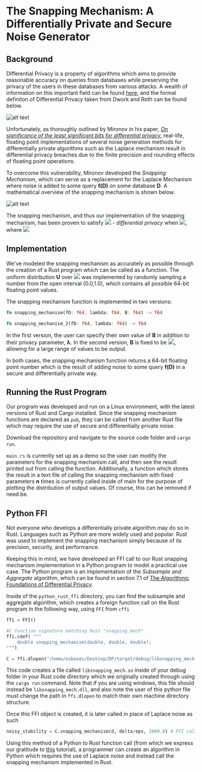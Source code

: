 # The Snapping Mechanism: A Differentially Private and Secure Noise Generator

## Background

Differential Privacy is a property of algorithms which aims to provide reasonable accuracy on queries from databases while preserving the privacy of the users in these databases from various attacks.  A wealth of information on this important field can be found [here](https://www.cis.upenn.edu/~aaroth/Papers/privacybook.pdf), and the formal definiton of Differential Privacy taken from Dwork and Roth can be found below.

![alt text](https://github.com/jjgccg/jjgccg.github.io/blob/master/images/diff_priv.PNG)

Unfortunately, as thoroughly outlined by Mironov in his paper, [*On significance of the least significant bits for differential privacy*](https://www.microsoft.com/en-us/research/publication/on-significance-of-the-least-significant-bits-for-differential-privacy/), real-life, floating point implementations of several noise generation methods for differentially private algorithms such as the Laplace mechanism result in differential privacy breaches due to the finite precision and rounding effects of floating point operations.

To overcome this vulnerability, Mironov developed the *Snapping Mechanism*, which can serve as a replacement for the Laplace Mechanism where noise is added to some query **f(D)** on some database **D**.  A mathematical overview of the snapping mechanism is shown below.

![alt text](https://github.com/jjgccg/jjgccg.github.io/blob/master/images/sm.PNG)

The snapping mechanism, and thus our implementation of the snapping mechanism, has been proven to satisfy <img src="http://latex.codecogs.com/svg.latex?1/\lambda+2^{-49}\mathrm{B}/\lambda" border="0"/> - *differential privacy* when <img src="http://latex.codecogs.com/svg.latex?\lambda<\mathrm{B}<2^{46}\lambda" border="0"/>, where <img src="http://latex.codecogs.com/svg.latex?\lambda=\Delta/\epsilon}" border="0"/>

## Implementation

We've modeled the snapping mechanism as accurately as possible through the creation of a Rust program which can be called as a function.  The uniform distribution **U** over <img src="http://latex.codecogs.com/svg.latex?\mathrm{D}\cap(0,1)" border="0"/> was implemented by randomly sampling a number from the open interval (0.0,1.0), which contains all possible 64-bit floating point values.

The snapping mechanism function is implemented in two versions:

```rust
fn snapping_mechanism(fD: f64, lambda: f64, B: f64) -> f64
```
```rust
fn snapping_mechanism_2(fD: f64, lambda: f64) -> f64
```

In the first version, the user can specify their own value of **B** in addition to their privacy parameter, **λ**.  In the second version, **B** is fixed to be <img src="http://latex.codecogs.com/svg.latex?\lambda\cdot2^{45}" border="0"/>, allowing for a large range of values to be output.

In both cases, the snapping mechanism function returns a 64-bit floating point number which is the result of adding noise to some query **f(D)** in a secure and differentially private way.

## Running the Rust Program

Our program was developed and run on a Linux environment, with the latest versions of Rust and Cargo installed.  Since the snapping mechanism functions are declared as ```pub```, they can be called from another Rust file which may require the use of secure and differentially private noise.

Download the repository and navigate to the source code folder and ```cargo run```.

```main.rs``` is currently set up as a demo so the user can modify the parameters for the snapping mechanism call, and then see the result printed out from calling the function.  Additionally, a function which stores the result in a text file of calling the snapping mechanism with fixed parameters **n** times is currently called inside of main for the purpose of plotting the distribution of output values.  Of course, this can be removed if need be.

## Python FFI

Not everyone who develops a differentially private algorithm may do so in Rust.  Languages such as Python are more widely used and popular.  Rust was used to implement the snapping mechanism simply because of its precision, security, and performance.

Keeping this in mind, we have developed an FFI call to our Rust snapping mechanism implementation in a Python program to model a practical use case.  The Python program is an implementation of the *Subsample and Aggregate* algorithm, which can be found in section 7.1 of [The Algorithmic Foundations of Differential Privacy](https://www.cis.upenn.edu/~aaroth/Papers/privacybook.pdf).

Inside of the ```python_rust_ffi``` directory, you can find the subsample and aggregate algorithm, which creates a foreign function call on the Rust program in the following way, using ```FFI``` from ```cffi```

```python
ffi = FFI()

#C function signature matching Rust "snapping_mech"
ffi.cdef( """
    double snapping_mechanism(double, double, double);
""")

C = ffi.dlopen("/home/osboxes/Desktop/DP/target/debug/libsnapping_mech.so")
```

This code creates a file called ```libsnapping_mech.so``` inside of your debug folder in your Rust code directory which we originally created through using the ```cargo run``` command.  Note that if you are using windows, this file should instead be ```libsnapping_mech.dll```, and also note the user of this python file must change the path in ```ffi.dlopen``` to match their own machine directory structure.

Once this FFI object is created, it is later called in place of Laplace noise as such

```python
noisy_stability = C.snapping_mechanism(d, delta/eps, 1000.0) # FFI call to rust snapping_mechanism
```

Using this method of a Python to Rust function call (from which we express our gratitude to [this](https://bheisler.github.io/post/calling-rust-in-python/) tutorial), a programmer can create an algorithm in Python which requires the use of Laplace noise and instead call the snapping mechanism implemented in Rust.
